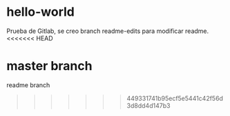 # hello-world
Prueba de Gitlab, se creo branch readme-edits para modificar readme.
<<<<<<< HEAD

master branch
=======
readme branch
>>>>>>> 449331741b95ecf5e5441c42f56d3d8dd4d147b3
